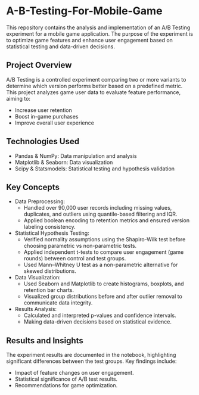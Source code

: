 # A-B-Testing-For-Mobile-Game

This repository contains the analysis and implementation of an A/B Testing experiment for a mobile game application. The purpose of the experiment is to optimize game features and enhance user engagement based on statistical testing and data-driven decisions.

## Project Overview

A/B Testing is a controlled experiment comparing two or more variants to determine which version performs better based on a predefined metric. This project analyzes game user data to evaluate feature performance, aiming to:
* Increase user retention
* Boost in-game purchases
* Improve overall user experience

## Technologies Used
* Pandas & NumPy: Data manipulation and analysis
* Matplotlib & Seaborn: Data visualization
* Scipy & Statsmodels: Statistical testing and hypothesis validation

## Key Concepts

* Data Preprocessing:
  - Handled over 90,000 user records including missing values, duplicates, and outliers using quantile-based filtering and IQR.
  - Applied boolean encoding to retention metrics and ensured version labeling consistency.
* Statistical Hypothesis Testing:
  - Verified normality assumptions using the Shapiro-Wilk test before choosing parametric vs non-parametric tests.
  - Applied independent t-tests to compare user engagement (game rounds) between control and test groups.
  - Used Mann–Whitney U test as a non-parametric alternative for skewed distributions.
* Data Visualization:
  - Used Seaborn and Matplotlib to create histograms, boxplots, and retention bar charts.
  - Visualized group distributions before and after outlier removal to communicate data integrity.
* Results Analysis:
  - Calculated and interpreted p-values and confidence intervals.
  - Making data-driven decisions based on statistical evidence.

## Results and Insights
The experiment results are documented in the notebook, highlighting significant differences between the test groups. Key findings include:
* Impact of feature changes on user engagement.
* Statistical significance of A/B test results.
* Recommendations for game optimization.

